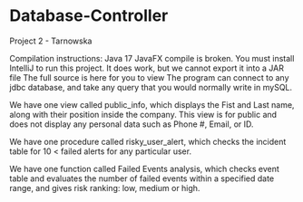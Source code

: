 # Database-Controller

Project 2 - Tarnowska


Compilation instructions:
    Java 17 JavaFX compile is broken. You must install IntelliJ to run this project. It does work, but we cannot export it into a JAR file 
    The full source is here for you to view
    The program can connect to any jdbc database, and take any query that you would normally write in mySQL.

We have one view called public_info, which displays the Fist and Last name, along with their position inside the company. This view is for public and does not display any personal data such as Phone #, Email, or ID.

We have one procedure called risky_user_alert, which checks the incident table for 10 < failed alerts for any particular user. 

We have one function called Failed Events analysis, which checks event table and evaluates the number of failed events within a specified date range, and gives risk ranking: low, medium or high. 

#
